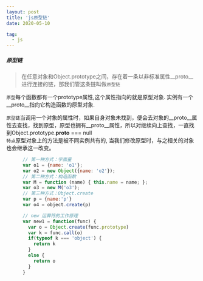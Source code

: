 ```yaml
---
layout: post
title: 'js原型链'
date: 2020-05-10

tag:
  - js
---
```


##### 原型链
> 在任意对象和Object.prototype之间，存在着一条以非标准属性__proto__进行连接的链，那我们管这条链叫做`原型链`

`原型`每个函数都有一个prototype属性,这个属性指向的就是原型对象. 实例有一个__proto__指向它构造函数的原型对象. <br/> 

`原型链`当调用一个对象的属性时，如果自身对象未找到，便会去对象的__proto__属性去查找，找到原型，原型也拥有__proto__属性，所以对继续向上查找，一直找到Object.prototype.__proto__ === null 
<br/> 
`特点`原型对象上的方法是被不同实例共有的, 当我们修改原型时，与之相关的对象也会继承这一改变。

```js
      // 第一种方式：字面量
      var o1 = {name: 'o1'};
      var o2 = new Object({name: 'o2'});
      // 第二种方式：构造函数
      var M = function (name) { this.name = name; };
      var o3 = new M('o3');
      // 第三种方式：Object.create
      var p = {name:'p'}
      var o4 = object.create(p)

      // new 运算符的工作原理
      var new1 = function(func) {
        var o = Object.create(func.prototype)
        var k = func.call(o)
        if(typeof k === 'object') {
          return k
        }
        else {
          return o
        }
      }
```
